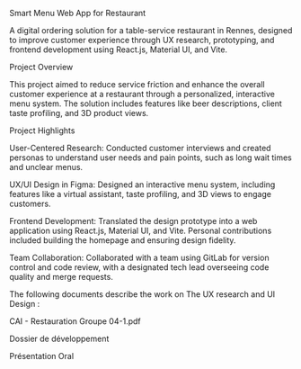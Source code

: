 

Smart Menu Web App for Restaurant

A digital ordering solution for a table-service restaurant in Rennes, designed to improve customer experience through UX research, prototyping, and frontend development using React.js, Material UI, and Vite.

Project Overview

This project aimed to reduce service friction and enhance the overall customer experience at a restaurant through a personalized, interactive menu system. The solution includes features like beer descriptions, client taste profiling, and 3D product views.

Project Highlights

User-Centered Research:
Conducted customer interviews and created personas to understand user needs and pain points, such as long wait times and unclear menus.

UX/UI Design in Figma:
Designed an interactive menu system, including features like a virtual assistant, taste profiling, and 3D views to engage customers.

Frontend Development:
Translated the design prototype into a web application using React.js, Material UI, and Vite. Personal contributions included building the homepage and ensuring design fidelity.

Team Collaboration:
Collaborated with a team using GitLab for version control and code review, with a designated tech lead overseeing code quality and merge requests.


The following documents describe the work on The UX research and UI Design :

CAI - Restauration Groupe 04-1.pdf

Dossier de développement

Présentation Oral


